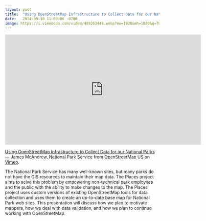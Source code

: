 ```yaml
---
layout: post
title:  "Using OpenStreetMap Infrastructure to Collect Data for our National Parks"
date:   2014-09-10 11:00:00 -0700
image: https://i.vimeocdn.com/video/489263446.webp?mw=1920&mh=1080&q=70
---
```


<iframe src="https://player.vimeo.com/video/106226068" width="640" height="360" frameborder="0" webkitallowfullscreen mozallowfullscreen allowfullscreen></iframe>
<p><a href="https://vimeo.com/106226068">Using OpenStreetMap Infrastructure to Collect Data for our National Parks — James McAndrew, National Park Service</a> from <a href="https://vimeo.com/openstreetmapus">OpenStreetMap US</a> on <a href="https://vimeo.com">Vimeo</a>.</p>

The National Park Service has many well-known sites, but many parks do not have the GIS resources to maintain their map data. The Places project aims to solve this problem by empowering non-technical park employees and the public with the ability to make changes to the map. The Places project uses custom versions of existing OpenStreetMap tools for data collection and uses them to create an up-to-date base map for National Park web sites. This presentation will discuss how we plan to motivate mappers, how we deal with data validation, and how we plan to continue working with OpenStreetMap.

